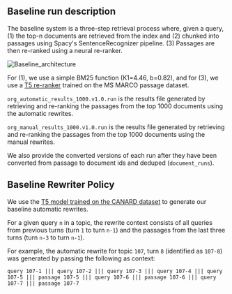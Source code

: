 ## Baseline run description

The baseline system is a three-step retrieval process where, given a query, (1) the top-n documents are retrieved from the index and (2) chunked into passages using Spacy's SentenceRecognizer pipeline. (3) Passages are then re-ranked using a neural re-ranker.


![Baseline_architecture](https://user-images.githubusercontent.com/28223751/125435261-5568b1fb-472e-46b5-a264-c806b8d5f84a.png)


For (1), we use a simple BM25 function (K1=4.46, b=0.82), and for (3), we use a [T5 re-ranker](https://aclanthology.org/2020.findings-emnlp.63/) trained on the MS MARCO passage dataset.

`org_automatic_results_1000.v1.0.run` is the results file generated by retrieving and re-ranking the passages from the top 1000 documents using the automatic rewrites. 

`org_manual_results_1000.v1.0.run` is the results file generated by retrieving and re-ranking the passages from the top 1000 documents using the manual rewrites.

We also provide the converted versions of each run after they have been converted from passage to document ids and deduped (`document_runs`).

<!-- Note: We also provide the source BM25 document runs used in the passage ranking. These are not submittable runs, but the candidate documents used when identifying source passages.

`org_automatic_results_docs_1000.v1.0.run` is the candidate file generated by retrieving the top 1000 documents with BM25 using the automatic rewrites.

`org_manual_results_docs_1000.v1.0.run` is the candidate file generated by retrieving the top 1000 documents with BM25 using the manual rewrites. -->

## Baseline Rewriter Policy

We use the [T5 model trained on the CANARD dataset](https://huggingface.co/castorini/t5-base-canard) to generate our baseline automatic rewrites.

For a given query `n` in a topic, the rewrite context consists of all queries from previous turns (turn `1` to turn `n-1`) and the passages from the last three turns (turn `n-3` to turn `n-1`).

For example, the automatic rewrite for topic `107`, turn `8` (identified as `107-8`) was generated by passing the following as context:

`query 107-1 ||| query 107-2 ||| query 107-3 ||| query 107-4 ||| query 107-5 ||| passage 107-5 ||| query 107-6 ||| passage 107-6 ||| query 107-7 ||| passage 107-7`
